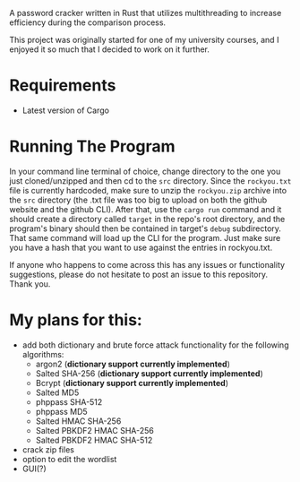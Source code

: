 A password cracker written in Rust that utilizes multithreading to increase efficiency during the comparison process.

This project was originally started for one of my university courses, and I enjoyed it so much that I decided to work on it further.

# Requirements
+ Latest version of Cargo

# Running The Program
In your command line terminal of choice, change directory to the one you just cloned/unzipped and then cd to the `src` directory. Since the `rockyou.txt` file is currently hardcoded, make sure to unzip the `rockyou.zip` archive into the `src` directory (the .txt file was too big to upload on both the github website and the github CLI). After that, use the `cargo run` command and it should create a directory called `target` in the repo's root directory, and the program's binary should then be contained in target's `debug` subdirectory. That same command will load up the CLI for the program. Just make sure you have a hash that you want to use against the entries in rockyou.txt.

If anyone who happens to come across this has any issues or functionality suggestions, please do not hesitate to post an issue to this repository. Thank you.

# My plans for this:
+ add both dictionary and brute force attack functionality for the following algorithms:
  + argon2 (**dictionary support currently implemented**)
  + Salted SHA-256 (**dictionary support currently implemented**)
  + Bcrypt (**dictionary support currently implemented**)
  + Salted MD5
  + phppass SHA-512
  + phppass MD5
  + Salted HMAC SHA-256
  + Salted PBKDF2 HMAC SHA-256
  + Salted PBKDF2 HMAC SHA-512
+ crack zip files
+ option to edit the wordlist
+ GUI(?) 
